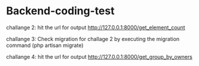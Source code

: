 # Backend-coding-test

challange 2: hit the url for output http://127.0.0.1:8000/get_element_count

challange 3: Check migration for challage 2 by executing the migration command (php artisan migrate)

challange 4: hit the url for output http://127.0.0.1:8000/get_group_by_owners

